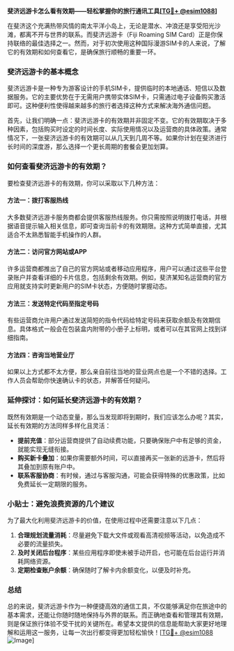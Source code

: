 **斐济远游卡怎么看有效期——轻松掌握你的旅行通讯工具[[TG💪+ @esim1088](https://t.me/s/esim1088)]**

在斐济这个充满热带风情的南太平洋小岛上，无论是潜水、冲浪还是享受阳光沙滩，都离不开与世界的联系。而斐济远游卡（Fiji Roaming SIM Card）正是你保持联络的最佳选择之一。然而，对于初次使用这种国际漫游SIM卡的人来说，了解它的有效期和如何查看它，是确保旅行顺畅的重要一环。

### 斐济远游卡的基本概念

斐济远游卡是一种专为游客设计的手机SIM卡，提供临时的本地通话、短信以及数据服务。它的主要优势在于无需用户携带实体SIM卡，只需通过电子设备购买激活即可。这种便利性使得越来越多的旅行者选择这种方式来解决海外通信问题。

首先，让我们明确一点：斐济远游卡的有效期并非固定不变。它的有效期取决于多种因素，包括购买时设定的时间长度、实际使用情况以及运营商的具体政策。通常情况下，一张斐济远游卡的有效期可以从几天到几周不等。如果你计划在斐济进行长时间的深度游，那么选择一个更长周期的套餐会更加划算。

### 如何查看斐济远游卡的有效期？

要检查斐济远游卡的有效期，你可以采取以下几种方法：

#### 方法一：拨打客服热线
大多数斐济远游卡服务商都会提供客服热线服务。你只需按照说明拨打电话，并根据语音提示输入相关信息，即可查询当前卡的有效期限。这种方式简单直接，尤其适合不太熟悉智能手机操作的人群。

#### 方法二：访问官方网站或APP
许多运营商都推出了自己的官方网站或者移动应用程序，用户可以通过这些平台登录账户并查看详细的卡片信息，包括剩余有效期。例如，斐济某知名运营商的官方应用就支持实时更新用户的SIM卡状态，方便随时掌握动态。

#### 方法三：发送特定代码至指定号码
有些运营商允许用户通过发送简短的指令代码给特定号码来获取余额及有效期信息。具体格式一般会在包装盒内附带的小册子上标明，或者可以在其官网上找到详细指南。

#### 方法四：咨询当地营业厅
如果以上方式都不太方便，那么亲自前往当地的营业网点也是一个不错的选择。工作人员会帮助你快速确认卡的状态，并解答任何疑问。

### 延伸探讨：如何延长斐济远游卡的有效期？

既然有效期是一个动态变量，那么当发现即将到期时，我们应该怎么办呢？其实，延长有效期的方法同样多样化且灵活：

- **提前充值**：部分运营商提供了自动续费功能，只要确保账户中有足够的资金，就能实现无缝衔接。
- **购买新卡叠加**：如果你需要额外时间，可以直接再买一张新的远游卡，然后将其叠加到原有账户中。
- **联系客服协商**：有时候，通过与客服沟通，可能会获得特殊的优惠政策，比如免费延长一定期限的服务。

### 小贴士：避免浪费资源的几个建议

为了最大化利用斐济远游卡的价值，在使用过程中还需要注意以下几点：

1. **合理规划流量消耗**：尽量避免下载大文件或观看高清视频等活动，以免造成不必要的流量损失。
2. **及时关闭后台程序**：某些应用程序即使未被手动开启，也可能在后台运行并消耗网络资源。
3. **定期检查账户余额**：确保随时了解卡内余额变化，以便及时补充。

### 总结

总的来说，斐济远游卡作为一种便捷高效的通信工具，不仅能够满足你在旅途中的基本需求，还能让你随时随地保持与外界的联系。而正确地查看和管理其有效期，则是保证旅行体验不受干扰的关键所在。希望本文提供的信息能帮助大家更好地理解和运用这一服务，让每一次出行都变得更加轻松愉快！[[TG💪+ @esim1088](https://t.me/s/esim1088) ![Image](https://i.postimg.cc/4NQfJmqS/Snipaste-2025-05-13-00-14-12.png)]